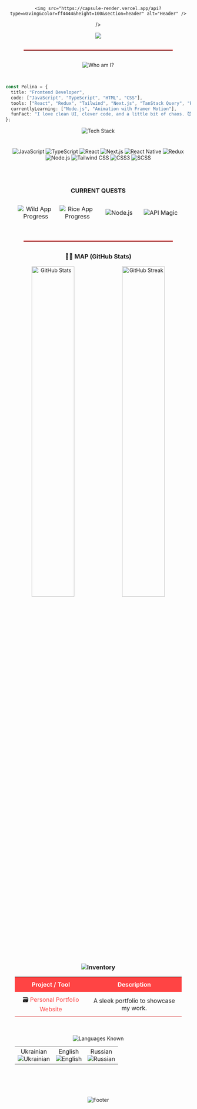 <div align="center">

  
    <img src="https://capsule-render.vercel.app/api?type=waving&color=ff4444&height=100&section=header" alt="Header" />
    
  />
  
  <img src="https://readme-typing-svg.herokuapp.com?lines=🩸+Welcome,+Wanderer+...;&font=Fira+Code&center=true&width=440&height=45&color=ff4444&vCenter=true&pause=1000&size=22" />

  <hr style="width:80%; margin: 30px auto; border: 1px solid #ff4444;" />

  <img 
    src="https://img.shields.io/badge/🧩_Who_am_I%3F-ff4444?style=for-the-badge&logo=about-dot-me&logoColor=white" 
    alt="Who am I?" 
    style="margin-bottom: 30px;"
  />
</div>

```ts
const Polina = {
  title: "Frontend Developer",
  code: ["JavaScript", "TypeScript", "HTML", "CSS"],
  tools: ["React", "Redux", "Tailwind", "Next.js", "TanStack Query", "React Router"],
  currentlyLearning: ["Node.js", "Animation with Framer Motion"],
  funFact: "I love clean UI, clever code, and a little bit of chaos. 😈",
};
```
<div align="center">
  <img 
    src="https://img.shields.io/badge/Tech_Stack-ff4444?style=for-the-badge&logo=ghost&logoColor=white" 
    alt="Tech Stack"
    style="margin-bottom: 25px;"
  />

  <br />

  <p>
    <img src="https://img.shields.io/badge/JavaScript-%23ff1a1a.svg?style=for-the-badge&logo=javascript&logoColor=white&animation=glow" alt="JavaScript" />
    <img src="https://img.shields.io/badge/TypeScript-%23cc0000.svg?style=for-the-badge&logo=typescript&logoColor=white&animation=glow" alt="TypeScript" />
    <img src="https://img.shields.io/badge/React-%23ff0000.svg?style=for-the-badge&logo=react&logoColor=white&animation=glow" alt="React" />
    <img src="https://img.shields.io/badge/Next.js-%23ff4d4d-%23cc0000.svg?style=for-the-badge&logo=nextdotjs&logoColor=white&colorA=ff4d4d&colorB=cc0000" alt="Next.js" />
    <img src="https://img.shields.io/badge/React_Native-%23ff0000.svg?style=for-the-badge&logo=react&logoColor=white&animation=glow" alt="React Native" />
    <img src="https://img.shields.io/badge/Redux-%23b30000.svg?style=for-the-badge&logo=redux&logoColor=white&animation=glow" alt="Redux" />
    <img src="https://img.shields.io/badge/Node.js-%23220000.svg?style=for-the-badge&logo=node.js&logoColor=white&animation=glow" alt="Node.js" />
    <img src="https://img.shields.io/badge/Tailwind-%23ff3333.svg?style=for-the-badge&logo=tailwind-css&logoColor=white&animation=glow" alt="Tailwind CSS" />
    <img src="https://img.shields.io/badge/CSS3-%23ff6666-%23990000.svg?style=for-the-badge&logo=css3&logoColor=white&colorA=ff6666&colorB=990000" alt="CSS3" />
    <img src="https://img.shields.io/badge/SCSS-%23cc0000.svg?style=for-the-badge&logo=sass&logoColor=white&animation=glow" alt="SCSS" />
  </p>

  <br /><br />

  <h3>CURRENT QUESTS</h3>

  <table style="width: 90%; margin: 0 auto 40px auto; text-align:center; border-collapse: separate; border-spacing: 0 12px;">
    <tr>
      <td style="width: 25%;">
        <img src="https://img.shields.io/badge/Progress-10%25-ff4444?style=for-the-badge" alt="Wild App Progress" />
      </td>
      <td style="width: 25%;">
        <img src="https://img.shields.io/badge/Progress-10%25-cc0000?style=for-the-badge" alt="Rice App Progress" />
      </td>
      <td style="width: 25%;">
        <img src="https://img.shields.io/badge/Node.js-Active-%23ff4444?style=for-the-badge&logo=node.js&logoColor=white" alt="Node.js" />
      </td>
      <td style="width: 25%;">
        <img src="https://img.shields.io/badge/API-Magic-%23cc0000?style=for-the-badge&logo=postman&logoColor=white" alt="API Magic" />
      </td>
    </tr>
  </table>

  <hr style="width:80%; margin: 30px auto; border: 1px solid #cc0000;" />

  <h3>🧛‍♀️ MAP (GitHub Stats)</h3>

  <p>
    <img src="https://github-readme-stats.vercel.app/api?username=LozovaPolina&show_icons=true&theme=dark&title_color=ff1a1a&icon_color=ff1a1a&text_color=cc0000&bg_color=0b0000&border_radius=15&animation=glow" width="48%" alt="GitHub Stats" />
    <img src="https://streak-stats.demolab.com/?user=LozovaPolina&theme=dark&hide_border=true&background=0b0000&currStreakLabel=ff1a1a&ring=cc0000&fire=ff1a1a" width="48%" alt="GitHub Streak" />
  </p>

  <h3>
    <img src="https://img.shields.io/badge/%F0%9F%A7%B0-INVENTORY%20(Projects%20%26%20Tools)-ff4444?style=for-the-badge&logo=tools&logoColor=white" alt="Inventory" />
  </h3>

  <table style="width: 90%; margin: 0 auto 50px auto; text-align:center; border-collapse: collapse;">
    <tr style="background:#ff4444; color:white;">
      <th style="padding: 10px;">Project / Tool</th>
      <th style="padding: 10px;">Description</th>
    </tr>
    <tr style="border-bottom: 1px solid #cc0000;">
      <td style="padding: 10px;">
        🗃️ <a href="https://portfolio-git-main-polina-lozovas-projects.vercel.app" target="_blank" rel="noopener noreferrer" style="color:#ff4444; text-decoration:none;">Personal Portfolio Website</a>
      </td>
      <td style="padding: 10px;">A sleek portfolio to showcase my work.</td>
    </tr>
  </table>

<p align="center">
  <img src="https://img.shields.io/badge/🗣Languages_I_Known-ff4444?style=for-the-badge&logo=readme&logoColor=white" alt="Languages Known" />
</p>

  <table style="width: 90%; margin: 0 auto 40px auto; text-align:center;">
    <tr>
      <td>
        Ukrainian <br />
        <img src="https://img.shields.io/badge/Ukrainian-6b0b0b?style=for-the-badge&logo=&logoColor=white" alt="Ukrainian" />
      </td>
      <td>
        English <br />
        <img src="https://img.shields.io/badge/English-990000?style=for-the-badge&logo=&logoColor=white" alt="English" />
      </td>
      <td>
        Russian <br />
        <img src="https://img.shields.io/badge/Russian-cc0000?style=for-the-badge&logo=&logoColor=white" alt="Russian" />
      </td>
    </tr>
  </table>

  <br /><br />

  <img src="https://capsule-render.vercel.app/api?type=waving&color=ff4444&height=100&section=footer" alt="Footer" />


</div>



